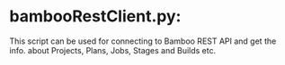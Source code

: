 bambooRestClient.py:
================

This script can be used for connecting to Bamboo REST API and get the info. about Projects, Plans, Jobs, Stages and Builds etc.
